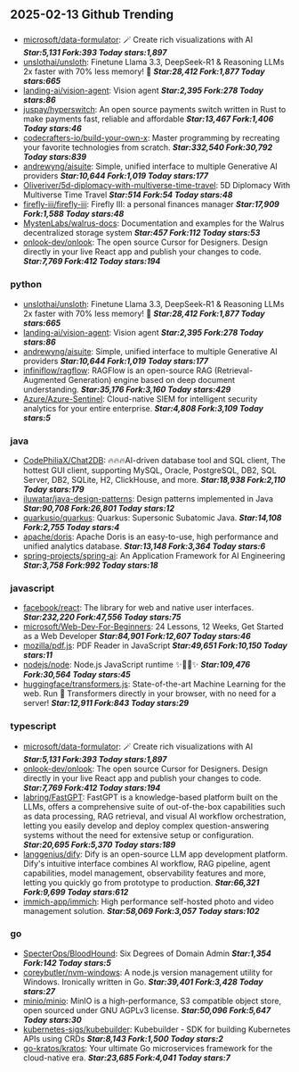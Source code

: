 ## 2025-02-13 Github Trending

### 
* [microsoft/data-formulator](https://github.com/microsoft/data-formulator): 🪄 Create rich visualizations with AI ***Star:5,131 Fork:393 Today stars:1,897***
* [unslothai/unsloth](https://github.com/unslothai/unsloth): Finetune Llama 3.3, DeepSeek-R1 & Reasoning LLMs 2x faster with 70% less memory! 🦥 ***Star:28,412 Fork:1,877 Today stars:665***
* [landing-ai/vision-agent](https://github.com/landing-ai/vision-agent): Vision agent ***Star:2,395 Fork:278 Today stars:86***
* [juspay/hyperswitch](https://github.com/juspay/hyperswitch): An open source payments switch written in Rust to make payments fast, reliable and affordable ***Star:13,467 Fork:1,406 Today stars:46***
* [codecrafters-io/build-your-own-x](https://github.com/codecrafters-io/build-your-own-x): Master programming by recreating your favorite technologies from scratch. ***Star:332,540 Fork:30,792 Today stars:839***
* [andrewyng/aisuite](https://github.com/andrewyng/aisuite): Simple, unified interface to multiple Generative AI providers ***Star:10,644 Fork:1,019 Today stars:177***
* [Oliveriver/5d-diplomacy-with-multiverse-time-travel](https://github.com/Oliveriver/5d-diplomacy-with-multiverse-time-travel): 5D Diplomacy With Multiverse Time Travel ***Star:514 Fork:54 Today stars:48***
* [firefly-iii/firefly-iii](https://github.com/firefly-iii/firefly-iii): Firefly III: a personal finances manager ***Star:17,909 Fork:1,588 Today stars:48***
* [MystenLabs/walrus-docs](https://github.com/MystenLabs/walrus-docs): Documentation and examples for the Walrus decentralized storage system ***Star:457 Fork:112 Today stars:53***
* [onlook-dev/onlook](https://github.com/onlook-dev/onlook): The open source Cursor for Designers. Design directly in your live React app and publish your changes to code. ***Star:7,769 Fork:412 Today stars:194***

### python
* [unslothai/unsloth](https://github.com/unslothai/unsloth): Finetune Llama 3.3, DeepSeek-R1 & Reasoning LLMs 2x faster with 70% less memory! 🦥 ***Star:28,412 Fork:1,877 Today stars:665***
* [landing-ai/vision-agent](https://github.com/landing-ai/vision-agent): Vision agent ***Star:2,395 Fork:278 Today stars:86***
* [andrewyng/aisuite](https://github.com/andrewyng/aisuite): Simple, unified interface to multiple Generative AI providers ***Star:10,644 Fork:1,019 Today stars:177***
* [infiniflow/ragflow](https://github.com/infiniflow/ragflow): RAGFlow is an open-source RAG (Retrieval-Augmented Generation) engine based on deep document understanding. ***Star:35,176 Fork:3,160 Today stars:429***
* [Azure/Azure-Sentinel](https://github.com/Azure/Azure-Sentinel): Cloud-native SIEM for intelligent security analytics for your entire enterprise. ***Star:4,808 Fork:3,109 Today stars:5***

### java
* [CodePhiliaX/Chat2DB](https://github.com/CodePhiliaX/Chat2DB): 🔥🔥🔥AI-driven database tool and SQL client, The hottest GUI client, supporting MySQL, Oracle, PostgreSQL, DB2, SQL Server, DB2, SQLite, H2, ClickHouse, and more. ***Star:18,938 Fork:2,110 Today stars:179***
* [iluwatar/java-design-patterns](https://github.com/iluwatar/java-design-patterns): Design patterns implemented in Java ***Star:90,708 Fork:26,801 Today stars:12***
* [quarkusio/quarkus](https://github.com/quarkusio/quarkus): Quarkus: Supersonic Subatomic Java. ***Star:14,108 Fork:2,755 Today stars:4***
* [apache/doris](https://github.com/apache/doris): Apache Doris is an easy-to-use, high performance and unified analytics database. ***Star:13,148 Fork:3,364 Today stars:6***
* [spring-projects/spring-ai](https://github.com/spring-projects/spring-ai): An Application Framework for AI Engineering ***Star:3,758 Fork:992 Today stars:18***

### javascript
* [facebook/react](https://github.com/facebook/react): The library for web and native user interfaces. ***Star:232,220 Fork:47,556 Today stars:75***
* [microsoft/Web-Dev-For-Beginners](https://github.com/microsoft/Web-Dev-For-Beginners): 24 Lessons, 12 Weeks, Get Started as a Web Developer ***Star:84,901 Fork:12,607 Today stars:46***
* [mozilla/pdf.js](https://github.com/mozilla/pdf.js): PDF Reader in JavaScript ***Star:49,651 Fork:10,150 Today stars:11***
* [nodejs/node](https://github.com/nodejs/node): Node.js JavaScript runtime ✨🐢🚀✨ ***Star:109,476 Fork:30,564 Today stars:45***
* [huggingface/transformers.js](https://github.com/huggingface/transformers.js): State-of-the-art Machine Learning for the web. Run 🤗 Transformers directly in your browser, with no need for a server! ***Star:12,911 Fork:843 Today stars:29***

### typescript
* [microsoft/data-formulator](https://github.com/microsoft/data-formulator): 🪄 Create rich visualizations with AI ***Star:5,131 Fork:393 Today stars:1,897***
* [onlook-dev/onlook](https://github.com/onlook-dev/onlook): The open source Cursor for Designers. Design directly in your live React app and publish your changes to code. ***Star:7,769 Fork:412 Today stars:194***
* [labring/FastGPT](https://github.com/labring/FastGPT): FastGPT is a knowledge-based platform built on the LLMs, offers a comprehensive suite of out-of-the-box capabilities such as data processing, RAG retrieval, and visual AI workflow orchestration, letting you easily develop and deploy complex question-answering systems without the need for extensive setup or configuration. ***Star:20,695 Fork:5,370 Today stars:189***
* [langgenius/dify](https://github.com/langgenius/dify): Dify is an open-source LLM app development platform. Dify's intuitive interface combines AI workflow, RAG pipeline, agent capabilities, model management, observability features and more, letting you quickly go from prototype to production. ***Star:66,321 Fork:9,699 Today stars:612***
* [immich-app/immich](https://github.com/immich-app/immich): High performance self-hosted photo and video management solution. ***Star:58,069 Fork:3,057 Today stars:102***

### go
* [SpecterOps/BloodHound](https://github.com/SpecterOps/BloodHound): Six Degrees of Domain Admin ***Star:1,354 Fork:142 Today stars:5***
* [coreybutler/nvm-windows](https://github.com/coreybutler/nvm-windows): A node.js version management utility for Windows. Ironically written in Go. ***Star:39,401 Fork:3,428 Today stars:27***
* [minio/minio](https://github.com/minio/minio): MinIO is a high-performance, S3 compatible object store, open sourced under GNU AGPLv3 license. ***Star:50,096 Fork:5,647 Today stars:30***
* [kubernetes-sigs/kubebuilder](https://github.com/kubernetes-sigs/kubebuilder): Kubebuilder - SDK for building Kubernetes APIs using CRDs ***Star:8,143 Fork:1,500 Today stars:2***
* [go-kratos/kratos](https://github.com/go-kratos/kratos): Your ultimate Go microservices framework for the cloud-native era. ***Star:23,685 Fork:4,041 Today stars:7***
